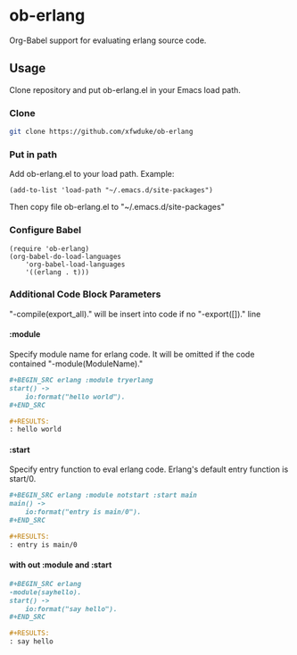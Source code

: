 # ob-erlang
Org-Babel support for evaluating erlang source code.

## Usage
Clone repository and put ob-erlang.el in your Emacs load path.

### Clone

```bash
git clone https://github.com/xfwduke/ob-erlang
```

### Put in path
Add ob-erlang.el to your load path. Example:

```elisp
(add-to-list 'load-path "~/.emacs.d/site-packages")
```
Then copy file ob-erlang.el to "~/.emacs.d/site-packages"

### Configure Babel

```elisp
(require 'ob-erlang)
(org-babel-do-load-languages
    'org-babel-load-languages
    '((erlang . t)))
```

### Additional Code Block Parameters

"-compile(export_all)." will be insert into code if no "-export([])." line

#### :module

Specify module name for erlang code.
It will be omitted if the code contained "-module(ModuleName)."

```org
#+BEGIN_SRC erlang :module tryerlang
start() ->
	io:format("hello world").
#+END_SRC

#+RESULTS:
: hello world
```

#### :start

Specify entry function to eval erlang code.
Erlang's default entry function is start/0.

```org
#+BEGIN_SRC erlang :module notstart :start main
main() ->
	io:format("entry is main/0").
#+END_SRC

#+RESULTS:
: entry is main/0
```

#### with out :module and :start

```org
#+BEGIN_SRC erlang
-module(sayhello).
start() ->
	io:format("say hello").
#+END_SRC

#+RESULTS:
: say hello
```
